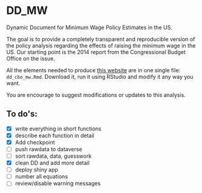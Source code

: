 # DD_MW
Dynamic Document for Minimum Wage Policy Estimates in the US.


The goal is to provide a completely transparent and reproducible version of the policy analysis regarding the effects of raising the minimum wage in the US. Our starting point is the 2014 report from the Congressional Budget Office on the issue.

All the elements needed to produce [this website](https://rpubs.com/fhoces/dd_cbo_mw) are in one single file: `dd_cbo_mw.Rmd`. Download it, run it using RStudio and modify it any way you want.

You are encourage to suggest modifications or updates to this analysis.


## To do's:
- [x] write everything in short functions      
- [x] describe each function in detail         
- [x] Add checkpoint                           
- [ ] push rawdata to dataverse  
- [ ] sort rawdata, data, guesswork  
- [x] clean DD and add more detail             
- [ ] deploy shiny app  
- [ ] number all equations
- [ ] review/disable warning messages
